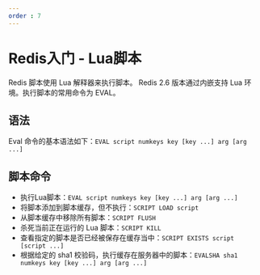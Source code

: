 ```yaml
---
order : 7
---
```

# Redis入门 - Lua脚本

Redis 脚本使用 Lua 解释器来执行脚本。 Redis 2.6 版本通过内嵌支持 Lua 环境。执行脚本的常用命令为 EVAL。

## 语法

Eval 命令的基本语法如下：`EVAL script numkeys key [key ...] arg [arg ...]`

## 脚本命令

- 执行Lua脚本：`EVAL script numkeys key [key ...] arg [arg ...]`
- 将脚本添加到脚本缓存，但不执行：`SCRIPT LOAD script`
- 从脚本缓存中移除所有脚本：`SCRIPT FLUSH`
- 杀死当前正在运行的 Lua 脚本：`SCRIPT KILL`
- 查看指定的脚本是否已经被保存在缓存当中：`SCRIPT EXISTS script [script ...]`
- 根据给定的 sha1 校验码，执行缓存在服务器中的脚本：`EVALSHA sha1 numkeys key [key ...] arg [arg ...] `
